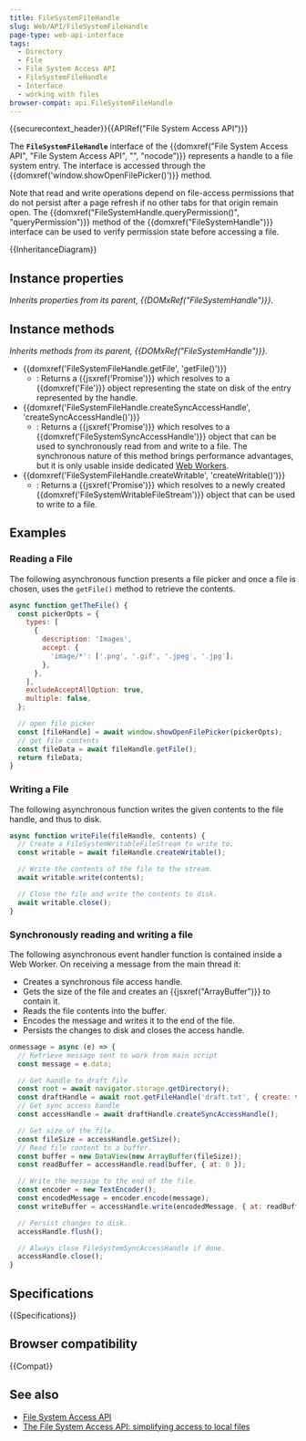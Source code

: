 ```yaml
---
title: FileSystemFileHandle
slug: Web/API/FileSystemFileHandle
page-type: web-api-interface
tags:
  - Directory
  - File
  - File System Access API
  - FileSystemFileHandle
  - Interface
  - working with files
browser-compat: api.FileSystemFileHandle
---
```


{{securecontext_header}}{{APIRef("File System Access API")}}

The **`FileSystemFileHandle`** interface of the {{domxref("File System Access API", "File System Access API", "", "nocode")}} represents a handle to a file system entry. The interface is accessed through the {{domxref('window.showOpenFilePicker()')}} method.

Note that read and write operations depend on file-access permissions that do not persist after a page refresh if no other tabs for that origin remain open. The {{domxref("FileSystemHandle.queryPermission()", "queryPermission")}} method of the {{domxref("FileSystemHandle")}} interface can be used to verify permission state before accessing a file.

{{InheritanceDiagram}}

## Instance properties

_Inherits properties from its parent, {{DOMxRef("FileSystemHandle")}}._

## Instance methods

_Inherits methods from its parent, {{DOMxRef("FileSystemHandle")}}._

- {{domxref('FileSystemFileHandle.getFile', 'getFile()')}}
  - : Returns a {{jsxref('Promise')}} which resolves to a {{domxref('File')}} object
    representing the state on disk of the entry represented by the handle.
- {{domxref('FileSystemFileHandle.createSyncAccessHandle', 'createSyncAccessHandle()')}}
  - : Returns a {{jsxref('Promise')}} which resolves to a {{domxref('FileSystemSyncAccessHandle')}} object
    that can be used to synchronously read from and write to a file. The synchronous nature of this method brings performance advantages,
    but it is only usable inside dedicated [Web Workers](/en-US/docs/Web/API/Web_Workers_API).
- {{domxref('FileSystemFileHandle.createWritable', 'createWritable()')}}
  - : Returns a {{jsxref('Promise')}} which resolves to a newly created {{domxref('FileSystemWritableFileStream')}}
    object that can be used to write to a file.

## Examples

### Reading a File

The following asynchronous function presents a file picker and once a file is chosen, uses the `getFile()` method to retrieve the contents.

```js
async function getTheFile() {
  const pickerOpts = {
    types: [
      {
        description: 'Images',
        accept: {
          'image/*': ['.png', '.gif', '.jpeg', '.jpg'],
        },
      },
    ],
    excludeAcceptAllOption: true,
    multiple: false,
  };

  // open file picker
  const [fileHandle] = await window.showOpenFilePicker(pickerOpts);
  // get file contents
  const fileData = await fileHandle.getFile();
  return fileData;
}
```

### Writing a File

The following asynchronous function writes the given contents to the file handle, and thus to disk.

```js
async function writeFile(fileHandle, contents) {
  // Create a FileSystemWritableFileStream to write to.
  const writable = await fileHandle.createWritable();

  // Write the contents of the file to the stream.
  await writable.write(contents);

  // Close the file and write the contents to disk.
  await writable.close();
}
```

### Synchronously reading and writing a file

The following asynchronous event handler function is contained inside a Web Worker. On receiving a message from the main thread it:

- Creates a synchronous file access handle.
- Gets the size of the file and creates an {{jsxref("ArrayBuffer")}} to contain it.
- Reads the file contents into the buffer.
- Encodes the message and writes it to the end of the file.
- Persists the changes to disk and closes the access handle.

```js
onmessage = async (e) => {
  // Retrieve message sent to work from main script
  const message = e.data;

  // Get handle to draft file
  const root = await navigator.storage.getDirectory();
  const draftHandle = await root.getFileHandle('draft.txt', { create: true });
  // Get sync access handle
  const accessHandle = await draftHandle.createSyncAccessHandle();

  // Get size of the file.
  const fileSize = accessHandle.getSize();
  // Read file content to a buffer.
  const buffer = new DataView(new ArrayBuffer(fileSize));
  const readBuffer = accessHandle.read(buffer, { at: 0 });

  // Write the message to the end of the file.
  const encoder = new TextEncoder();
  const encodedMessage = encoder.encode(message);
  const writeBuffer = accessHandle.write(encodedMessage, { at: readBuffer });

  // Persist changes to disk.
  accessHandle.flush();

  // Always close FileSystemSyncAccessHandle if done.
  accessHandle.close();
}
```

## Specifications

{{Specifications}}

## Browser compatibility

{{Compat}}

## See also

- [File System Access API](/en-US/docs/Web/API/File_System_Access_API)
- [The File System Access API: simplifying access to local files](https://web.dev/file-system-access/)
